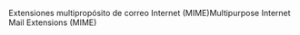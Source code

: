 <span data-ttu-id="c10a5-101">Extensiones multipropósito de correo Internet (MIME)</span><span class="sxs-lookup"><span data-stu-id="c10a5-101">Multipurpose Internet Mail Extensions (MIME)</span></span>